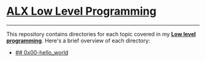 # [ALX Low Level Programming](https://github.com/mdawoud27/alx-low_level_programming)
___
This repository contains directories for each topic covered in my [**Low level programming**](https://github.com/mdawoud27/alx-low_level_programming).
Here's a brief overview of each directory:

* [## 0x00-hello_world](https://github.com/mdawoud27/alx-low_level_programming/tree/main/0x00-hello_world)
